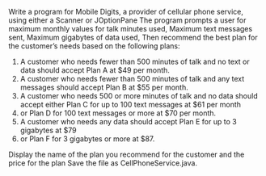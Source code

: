 Write a program for Mobile Digits, a provider of cellular phone service, using either a Scanner or JOptionPane 
The program prompts a user for maximum monthly values for talk minutes used, Maximum text messages sent, Maximum gigabytes of data used, 
Then recommend the best plan for the customer’s needs based on the following plans:
1. A customer who needs fewer than 500 minutes of talk and no text or data should accept Plan A at $49 per month. 
2. A customer who needs fewer than 500 minutes of talk and any text messages should accept Plan B at $55 per month. 
3. A customer who needs 500 or more minutes of talk and no data should accept either Plan C for up to 100 text messages at $61 per month 
4. or Plan D for 100 text messages or more at $70 per month. 
5. A customer who needs any data should accept Plan E for up to 3 gigabytes at $79 
6. or Plan F for 3 gigabytes or more at $87. 

Display the name of the plan you recommend for the customer and the price for the plan Save the file as CellPhoneService.java.
